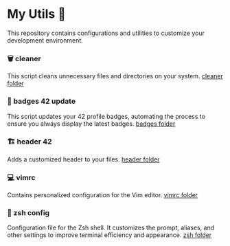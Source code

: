 # My Utils 🛟

This repository contains configurations and utilities to customize your development environment.

### 🗑 cleaner

This script cleans unnecessary files and directories on your system. [cleaner folder](./install-cleaner42)

### 🚀 badges 42 update

This script updates your 42 profile badges, automating the process to ensure you always display the latest badges. [badges folder](./badges-42)

### 🏗 header 42

Adds a customized header to your files. [header folder](./install-header)

### 💻 vimrc

Contains personalized configuration for the Vim editor. [vimrc folder](./vim-config)

### 🎨 zsh config

Configuration file for the Zsh shell. It customizes the prompt, aliases, and other settings to improve terminal efficiency and appearance. [zsh folder](./zsh-config)
